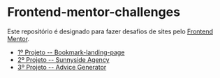 # Frontend-mentor-challenges

Este repositório é designado para fazer desafios de sites pelo [Frontend Mentor](https://www.frontendmentor.io/).

- [1º Projeto -- Bookmark-landing-page](https://github.com/GabrielWolf-Dev/frontend-mentor-challenges/tree/main/bookmark-landing-page)
- [2º Projeto -- Sunnyside Agency](https://github.com/GabrielWolf-Dev/frontend-mentor-challenges/tree/main/sunnyside-agency)
- [3º Projeto -- Advice Generator](https://github.com/GabrielWolf-Dev/frontend-mentor-challenges/tree/main/advice-generator)
